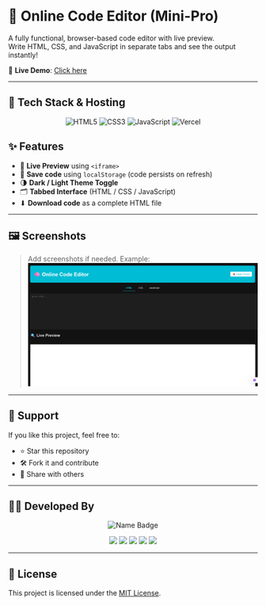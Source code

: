 # 🧠 Online Code Editor (Mini-Pro)

A fully functional, browser-based code editor with live preview.  
Write HTML, CSS, and JavaScript in separate tabs and see the output instantly!

🔗 **Live Demo**: [Click here](https://online-code-editor-sanjeevi-vps-projects.vercel.app/)

---

## 🚀 Tech Stack & Hosting

<p align="center">
  <!-- HTML -->
  <img src="https://img.shields.io/badge/HTML5-E34F26?style=for-the-badge&logo=html5&logoColor=white" alt="HTML5"/>

  <!-- CSS -->
  <img src="https://img.shields.io/badge/CSS3-1572B6?style=for-the-badge&logo=css3&logoColor=white" alt="CSS3"/>

  <!-- JavaScript -->
  <img src="https://img.shields.io/badge/JavaScript-F7DF1E?style=for-the-badge&logo=javascript&logoColor=black" alt="JavaScript"/>

  <!-- Hosting: Vercel -->
  <img src="https://img.shields.io/badge/Hosted_on-Vercel-black?style=for-the-badge&logo=vercel&logoColor=white" alt="Vercel"/>
</p>


## ✨ Features

- 🔄 **Live Preview** using `<iframe>`
- 💾 **Save code** using `localStorage` (code persists on refresh)
- 🌗 **Dark / Light Theme Toggle**
- 🗂️ **Tabbed Interface** (HTML / CSS / JavaScript)
- ⬇ **Download code** as a complete HTML file

---

## 🖼️ Screenshots

> Add screenshots if needed. Example:
> ![Editor Screenshot](editor-preview.png)

---

## 🙌 Support

If you like this project, feel free to:

- ⭐ Star this repository
- 🛠 Fork it and contribute
- 📢 Share with others
  
---

## 👨‍💻 Developed By

<p align="center">
  <img src="https://img.shields.io/badge/-Sanjeevi%20VP-blue?style=flat-square&logo=github" alt="Name Badge" />
</p>


<p align="center">
  <a href="sanjeevivp8@gmail.com"><img src="https://img.shields.io/badge/Gmail-EA4335?style=for-the-badge&logo=gmail&logoColor=white" /></a>
  <a href="https://wa.me/9442234287"><img src="https://img.shields.io/badge/WhatsApp-25D366?style=for-the-badge&logo=whatsapp&logoColor=white" /></a>
  <a href="https://www.linkedin.com/in/sanjeevi-vp-8ab3a02b7?utm_source=share&utm_campaign=share_via&utm_content=profile&utm_medium=android_app"><img src="https://img.shields.io/badge/LinkedIn-blue?style=for-the-badge&logo=linkedin&logoColor=white" /></a>
  <a href="https://www.instagram.com/sanjeevivp1/profilecard/?igsh=ZTZlYXlhN3Uza2dh"><img src="https://img.shields.io/badge/Instagram-E4405F?style=for-the-badge&logo=instagram&logoColor=white" /></a>
  <a href="https://yourportfolio.com"><img src="https://img.shields.io/badge/Portfolio-orange?style=for-the-badge&logo=Firefox&logoColor=white" /></a>
</p>

---

## 📜 License

This project is licensed under the [MIT License](LICENSE).

